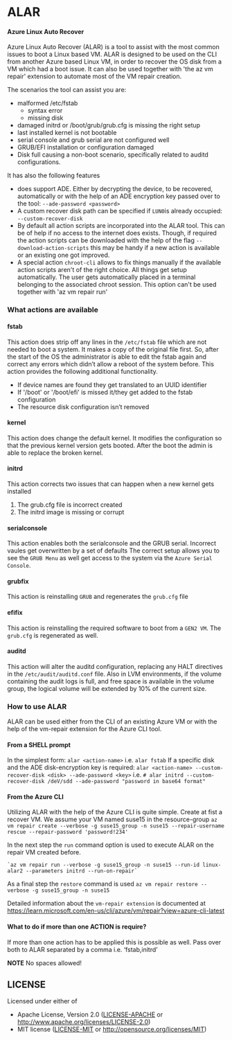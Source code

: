 # ALAR
#### Azure Linux Auto Recover

Azure Linux Auto Recover (ALAR) is a tool to assist with the most common issues to boot a Linux based VM. ALAR is designed to be used on the CLI from another Azure based Linux VM, in order to recover the OS disk from a VM which had a boot issue. It can also be used together with 'the az vm repair' extension to automate most of the VM repair creation.

The scenarios the tool can assist you are:

* malformed /etc/fstab 
  * syntax error
  * missing disk
* damaged initrd or /boot/grub/grub.cfg is missing the right setup
* last installed kernel is not bootable
* serial console and grub serial are not configured well
* GRUB/EFI installation or configuration damaged
* Disk full causing a non-boot scenario, specifically related to auditd configurations.

It has also the following features
* does support ADE. Either by decrypting the device, to be recovered, automatically 
  or with the help of an ADE encryption key passed over to the tool: `--ade-password <password>`
* A custom recover disk path can be specified if `LUN0`is already occupied: `--custom-recover-disk`
* By default all action scripts are incorporated into the ALAR tool. This can be of help
  if no access to the internet does exists. Though, if required the action scripts can be downloaded with the help of the flag `--download-action-scripts`
  this may be handy if a new action is available or an existing one got improved.
* A special action `chroot-cli` allows to fix things manually if the available action scripts aren't of the right choice. All things get setup automatically. The user gets automatically placed in a terminal belonging to the associated chroot session.
This option can't be used together with 'az vm repair run'

### What actions are available
#### fstab
This action does strip off any lines in the `/etc/fstab` file which are not needed to boot a system. It makes a copy of the original file first. So, after the start of the OS the administrator is able to edit the fstab again and correct any errors which didn’t allow a reboot of the system before. This action provides the following additional functionality.
-	If device names are found they get translated to an UUID identifier
-	If '/boot' or '/boot/efi' is missed it/they get added to the fstab configuration
-	The resource disk configuration isn’t removed


#### kernel
This action does change the default kernel.
It modifies the configuration so that the previous kernel version gets booted. After the boot the admin is able to replace the broken kernel.

#### initrd
This action corrects two issues that can happen when a new kernel gets installed 
1. The grub.cfg file is incorrect created
2. The initrd image is missing or corrupt

#### serialconsole
This action enables both the serialconsole and the GRUB serial. Incorrect vaules get overwritten by a set of defaults
The correct setup allows you to see the `GRUB Menu` as well get access to the system via the `Azure Serial Console`.

#### grubfix
This action is reinstalling `GRUB` and regenerates the `grub.cfg` file

#### efifix
This action is reinstalling the required software to boot from a `GEN2 VM`. The `grub.cfg` is regenerated as well.

#### auditd
This action will alter the auditd configuration, replacing any HALT directives in the `/etc/audit/auditd.conf` file. Also in LVM environments, if the volume containing the audit logs is full, and free space is available in the volume group, the logical volume will be extended by 10% of the current size.

### How to use ALAR
ALAR can be used either from the CLI of an existing Azure VM or with the help of the 
vm-repair extension for the Azure CLI tool.

#### From a SHELL prompt
In the simplest form: `alar <action-name>` i.e. `alar fstab`
If a specific disk and the ADE disk-encryption key is required: `alar <action-name> --custom-recover-disk <disk> --ade-password <key>` i.e. `# alar initrd --custom-recover-disk /deV/sdd --ade-password "password in base64 format"`

#### From the Azure CLI
Utilizing ALAR with the help of the Azure CLI is quite simple.
Create at fist a recover VM. We assume your VM named suse15 in the resource-group
    `az vm repair create --verbose -g suse15_group -n suse15 --repair-username rescue --repair-password 'password!234'`

In the next step the `run` command option is used to execute ALAR on the repair VM created before.

    `az vm repair run --verbose -g suse15_group -n suse15 --run-id linux-alar2 --parameters initrd --run-on-repair`

As a final step the `restore` command is used 
    `az vm repair restore --verbose -g suse15_group -n suse15`

Detailed information about the `vm-repair extension` is documented at https://learn.microsoft.com/en-us/cli/azure/vm/repair?view=azure-cli-latest

#### What to do if more than one ACTION is require?
If more than one action has to be applied this is possible as well. Pass over both to ALAR separated by a comma i.e. ‘fstab,initrd’ 

**NOTE**
No spaces allowed!

## LICENSE
Licensed under either of
* Apache License, Version 2.0
   ([LICENSE-APACHE](LICENSE-APACHE) or http://www.apache.org/licenses/LICENSE-2.0)
 * MIT license
   ([LICENSE-MIT](LICENSE-MIT) or http://opensource.org/licenses/MIT)